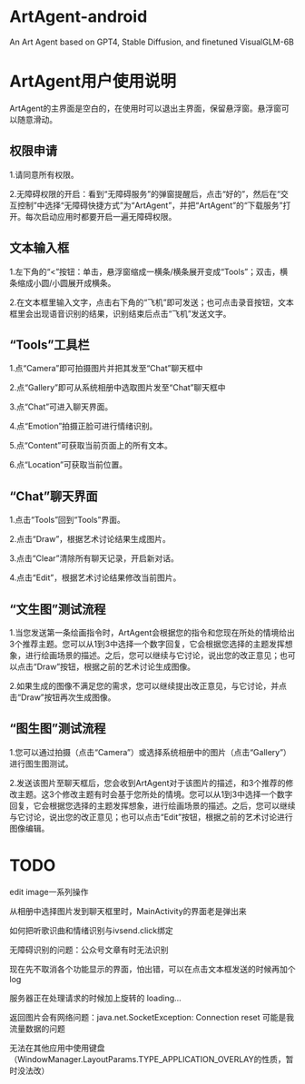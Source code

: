 # ArtAgent-android
An Art Agent based on GPT4, Stable Diffusion, and finetuned VisualGLM-6B
# ArtAgent用户使用说明
ArtAgent的主界面是空白的，在使用时可以退出主界面，保留悬浮窗。悬浮窗可以随意滑动。
## 权限申请
1.请同意所有权限。

2.无障碍权限的开启：看到“无障碍服务”的弹窗提醒后，点击“好的”，然后在“交互控制”中选择“无障碍快捷方式”为“ArtAgent”，并把“ArtAgent”的“下载服务”打开。每次启动应用时都要开启一遍无障碍权限。
## 文本输入框
1.左下角的“<”按钮：单击，悬浮窗缩成一横条/横条展开变成“Tools”；双击，横条缩成小圆/小圆展开成横条。

2.在文本框里输入文字，点击右下角的“飞机”即可发送；也可点击录音按钮，文本框里会出现语音识别的结果，识别结束后点击“飞机”发送文字。
## “Tools”工具栏
1.点“Camera”即可拍摄图片并把其发至“Chat”聊天框中

2.点“Gallery”即可从系统相册中选取图片发至“Chat”聊天框中

3.点“Chat”可进入聊天界面。

4.点“Emotion”拍摄正脸可进行情绪识别。

5.点“Content”可获取当前页面上的所有文本。

6.点“Location”可获取当前位置。
## “Chat”聊天界面
1.点击“Tools”回到“Tools”界面。

2.点击“Draw”，根据艺术讨论结果生成图片。

3.点击“Clear”清除所有聊天记录，开启新对话。

4.点击“Edit”，根据艺术讨论结果修改当前图片。
## “文生图”测试流程
1.当您发送第一条绘画指令时，ArtAgent会根据您的指令和您现在所处的情境给出3个推荐主题。您可以从1到3中选择一个数字回复，它会根据您选择的主题发挥想象，进行绘画场景的描述。之后，您可以继续与它讨论，说出您的改正意见；也可以点击“Draw”按钮，根据之前的艺术讨论生成图像。

2.如果生成的图像不满足您的需求，您可以继续提出改正意见，与它讨论，并点击“Draw”按钮再次生成图像。
## “图生图”测试流程
1.您可以通过拍摄（点击“Camera”）或选择系统相册中的图片（点击“Gallery”）进行图生图测试。

2.发送该图片至聊天框后，您会收到ArtAgent对于该图片的描述，和3个推荐的修改主题。这3个修改主题有时会基于您所处的情境。您可以从1到3中选择一个数字回复，它会根据您选择的主题发挥想象，进行绘画场景的描述。之后，您可以继续与它讨论，说出您的改正意见；也可以点击“Edit”按钮，根据之前的艺术讨论进行图像编辑。
# TODO
edit image一系列操作

从相册中选择图片发到聊天框里时，MainActivity的界面老是弹出来

如何把听歌识曲和情绪识别与ivsend.click绑定

无障碍识别的问题：公众号文章有时无法识别

现在先不取消各个功能显示的界面，怕出错，可以在点击文本框发送的时候再加个 log

服务器正在处理请求的时候加上旋转的 loading…

返回图片会有网络问题：java.net.SocketException: Connection reset 可能是我流量数据的问题

无法在其他应用中使用键盘（WindowManager.LayoutParams.TYPE_APPLICATION_OVERLAY的性质，暂时没法改）
